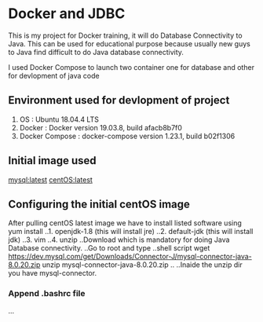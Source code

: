 # Docker and JDBC

This is my project for Docker training, it will do Database Connectivity to Java. This can be used for educational purpose because usually new guys to Java find difficult to do Java database connectivity.

I used Docker Compose to launch two container one for database and other for devlopment of java code

## Environment used for devlopment of project
1. OS : Ubuntu 18.04.4 LTS
2. Docker : Docker version 19.03.8, build afacb8b7f0
3. Docker Compose : docker-compose version 1.23.1, build b02f1306

## Initial image used
[mysql:latest](https://hub.docker.com/_/mysql)
[centOS:latest](https://hub.docker.com/_/centos)

## Configuring the initial centOS image

After pulling centOS latest image we have to install listed software using yum install
..1. openjdk-1.8 (this will install jre)
..2. default-jdk (this will install jdk)
..3. vim
..4. unzip
..Download which is mandatory for doing Java Database connectivity.
..Go to root and type
..shell script
wget https://dev.mysql.com/get/Downloads/Connector-J/mysql-connector-java-8.0.20.zip
unzip mysql-connector-java-8.0.20.zip
..
..Inaide the unzip dir you have mysql-connector.
### Append .bashrc file
... 

